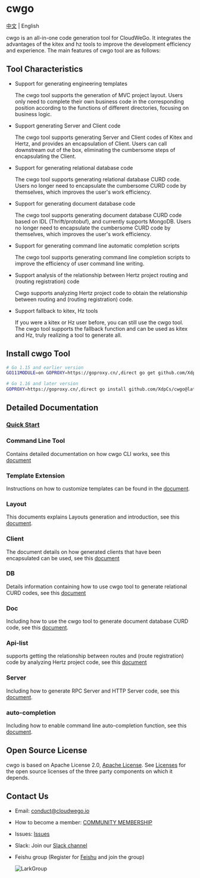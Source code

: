 # cwgo

[中文](./README_CN.md) | English

cwgo is an all-in-one code generation tool for CloudWeGo. It integrates the advantages of the kitex and hz tools to improve
the development efficiency and experience. The main features of cwgo tool are as follows:

## Tool Characteristics

- Support for generating engineering templates

  The cwgo tool supports the generation of MVC project layout. Users only need to complete their own business code in the corresponding position according to the functions of different directories, focusing on business logic.

- Support generating Server and Client code

  The cwgo tool supports generating Server and Client codes of Kitex and Hertz, and provides an encapsulation of Client. Users can call downstream out of the box, eliminating the cumbersome steps of encapsulating the Client.

- Support for generating relational database code

  The cwgo tool supports generating relational database CURD code. Users no longer need to encapsulate the cumbersome CURD code by themselves, which improves the user's work efficiency.

- Support for generating document database code

  The cwgo tool supports generating document database CURD code based on IDL (Thrift/protobuf), and currently supports MongoDB. Users no longer need to encapsulate the cumbersome CURD code by themselves, which improves the user's work efficiency.

- Support for generating command line automatic completion scripts

  The cwgo tool supports generating command line completion scripts to improve the efficiency of user command line writing.

- Support analysis of the relationship between Hertz project routing and (routing registration) code

  Cwgo supports analyzing Hertz project code to obtain the relationship between routing and (routing registration) code.

- Support fallback to kitex, Hz tools

  If you were a kitex or Hz user before, you can still use the cwgo tool. The cwgo tool supports the fallback function and can be used as kitex and Hz, truly realizing a tool to generate all.

## Install cwgo Tool

```bash
# Go 1.15 and earlier version
GO111MODULE=on GOPROXY=https://goproxy.cn/,direct go get github.com/XdpCs/cwgo@latest

# Go 1.16 and later version
GOPROXY=https://goproxy.cn/,direct go install github.com/XdpCs/cwgo@latest
```

## Detailed Documentation

### [Quick Start](https://www.cloudwego.io/docs/cwgo/getting-started/)

### Command Line Tool

Contains detailed documentation on how cwgo CLI works, see this [document](https://www.cloudwego.io/docs/cwgo/tutorials/cli/)

### Template Extension

Instructions on how to customize templates can be found in the [document](https://www.cloudwego.io/docs/cwgo/tutorials/templete-extension/).

### Layout

This documents explains Layouts generation and introduction, see this [document](https://www.cloudwego.io/docs/cwgo/tutorials/layout/).

### Client

The document details on how generated clients that have been encapsulated can be used, see this [document](https://www.cloudwego.io/docs/cwgo/tutorials/client/)

### DB

Details information containing how to use cwgo tool to generate relational CURD codes, see this [document](https://www.cloudwego.io/docs/cwgo/tutorials/db/)

### Doc

Including how to use the cwgo tool to generate document database CURD code, see this [document](https://www.cloudwego.cn/docs/cwgo/tutorials/doc/).

### Api-list

supports getting the relationship between routes and (route registration) code by analyzing Hertz project code, see this [document](https://www.cloudwego.io/docs/cwgo/tutorials/api-list)

### Server

Including how to generate RPC Server and HTTP Server code, see this [document](https://www.cloudwego.cn/docs/cwgo/tutorials/server/).

### auto-completion

Including how to enable command line auto-completion function, see this [document](https://www.cloudwego.cn/docs/cwgo/tutorials/auto-completion/).

## Open Source License

cwgo is based on Apache License 2.0, [Apache License](https://github.com/cloudswego/cwgo/blob/main/LICENSE). 
See [Licenses](https://github.com/XdpCs/cwgo/blob/main/licenses) for the open source licenses of the three party components on which it depends.

## Contact Us

- Email: conduct@cloudwego.io
- How to become a member: [COMMUNITY MEMBERSHIP](https://github.com/cloudwego/community/blob/main/COMMUNITY_MEMBERSHIP.md)
- Issues: [Issues](https://github.com/XdpCs/cwgo/issues)
- Slack: Join our [Slack channel](https://join.slack.com/t/cloudwego/shared_invite/zt-tmcbzewn-UjXMF3ZQsPhl7W3tEDZboA)
- Feishu group (Register for [Feishu](https://www.larksuite.com/en-US/download) and join the group)

  ![LarkGroup](images/lark_group.png)

